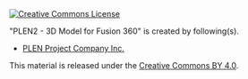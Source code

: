 <a rel="license" href="http://creativecommons.org/licenses/by/4.0/">
  <img alt="Creative Commons License" style="border-width:0" src="https://i.creativecommons.org/l/by/4.0/88x31.png" />
</a>

&quot;<span xmlns:dct="http://purl.org/dc/terms/" href="http://purl.org/dc/dcmitype/StillImage" property="dct:title" rel="dct:type">PLEN2 - 3D Model for Fusion 360</span>&quot; is created by following(s).
<ul>
  <li><a xmlns:cc="http://creativecommons.org/ns#" href="https://plen.jp" property="cc:attributionName" rel="cc:attributionURL">PLEN Project Company Inc.</a></li>
</ul>

This material is released under the <a rel="license" href="http://creativecommons.org/licenses/by/4.0/">Creative Commons BY 4.0</a>.